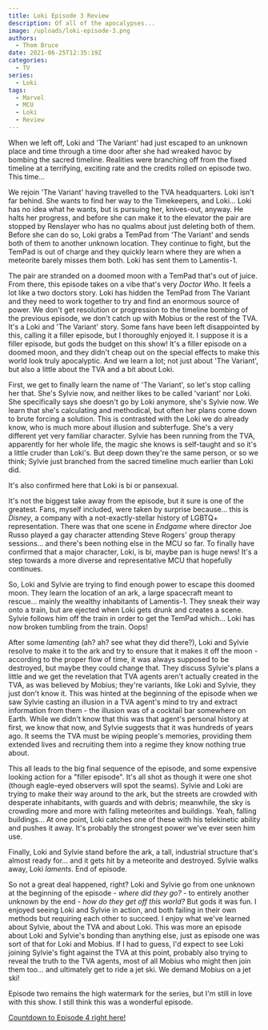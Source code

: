 ```yaml
---
title: Loki Episode 3 Review
description: Of all of the apocalypses...
image: /uploads/loki-episode-3.png
authors:
  - Thom Bruce
date: 2021-06-25T12:35:19Z
categories:
  - TV
series:
  - Loki
tags:
  - Marvel
  - MCU
  - Loki
  - Review
---
```


When we left off, Loki and 'The Variant' had just escaped to an unknown place and time through a time door after she had wreaked havoc by bombing the sacred timeline. Realities were branching off from the fixed timeline at a terrifying, exciting rate and the credits rolled on episode two. This time...

<spoiler-warning>
<template>
<ul>
<li>Spoilers for Loki Episode 3</li>
</ul>
</template>
</spoiler-warning>

We rejoin 'The Variant' having travelled to the TVA headquarters. Loki isn't far behind. She wants to find her way to the Timekeepers, and Loki... Loki has no idea what he wants, but is pursuing her, knives-out, anyway. He halts her progress, and before she can make it to the elevator the pair are stopped by Renslayer who has no qualms about just deleting both of them. Before she can do so, Loki grabs a TemPad from 'The Variant' and sends both of them to another unknown location. They continue to fight, but the TemPad is out of charge and they quickly learn where they are when a meteorite barely misses them both. Loki has sent them to Lamentis-1.

<fountain-screenplay>
<template>
THE VARIANT
You idiot! This is Lamentis-1.

LOKI
I don't know what that means.

THE VARIANT
The moon that planet is about to crash into and destroy. Of all of the apocalypses saved on that TemPad, this is the worst! No one makes it off here.
</template>
</fountain-screenplay>

The pair are stranded on a doomed moon with a TemPad that's out of juice. From there, this episode takes on a vibe that's very _Doctor Who_. It feels a lot like a two doctors story. Loki has hidden the TemPad from The Variant and they need to work together to try and find an enormous source of power. We don't get resolution or progression to the timeline bombing of the previous episode, we don't catch up with Mobius or the rest of the TVA. It's a Loki and 'The Variant' story. Some fans have been left disappointed by this, calling it a filler episode, but I thoroughly enjoyed it. I suppose it is a filler episode, but gods the budget on this show! It's a filler episode on a doomed moon, and they didn't cheap out on the special effects to make this world look truly apocalyptic. And we learn a lot; not just about 'The Variant', but also a little about the TVA and a bit about Loki.

First, we get to finally learn the name of 'The Variant', so let's stop calling her that. She's Sylvie now, and neither likes to be called 'variant' nor Loki. She specifically says she doesn't go by Loki anymore, she's Sylvie now. We learn that she's calculating and methodical, but often her plans come down to brute forcing a solution. This is contrasted with the Loki we do already know, who is much more about illusion and subterfuge. She's a very different yet very familiar character. Sylvie has been running from the TVA, apparently for her whole life, the magic she knows is self-taught and so it's a little cruder than Loki's. But deep down they're the same person, or so we think; Sylvie just branched from the sacred timeline much earlier than Loki did.

It's also confirmed here that Loki is bi or pansexual.

<fountain-screenplay>
<template>
SYLVIE
You're a prince. Must have been would-be princesses... or perhaps another prince?

LOKI
A bit of both. I suspect the same as you.
</template>
</fountain-screenplay>

It's not the biggest take away from the episode, but it sure is one of the greatest. Fans, myself included, were taken by surprise because... this is _Disney_, a company with a not-exactly-stellar history of LGBTQ+ representation. There was that one scene in _Endgame_ where director Joe Russo played a gay character attending Steve Rogers' group therapy sessions... and there's been nothing else in the MCU so far. To finally have confirmed that a major character, Loki, is bi, maybe pan is huge news! It's a step towards a more diverse and representative MCU that hopefully continues.

So, Loki and Sylvie are trying to find enough power to escape this doomed moon. They learn the location of an ark, a large spacecraft meant to rescue... mainly the wealthy inhabitants of Lamentis-1. They sneak their way onto a train, but are ejected when Loki gets drunk and creates a scene. Sylvie follows him off the train in order to get the TemPad which... Loki has now broken tumbling from the train. Oops!

After some _lamenting_ (ah? ah? see what they did there?), Loki and Sylvie resolve to make it to the ark and try to ensure that it makes it off the moon - according to the proper flow of time, it was always supposed to be destroyed, but maybe they could change that. They discuss Sylvie's plans a little and we get the revelation that TVA agents aren't actually created in the TVA, as was believed by Mobius; they're variants, like Loki and Sylvie, they just don't know it. This was hinted at the beginning of the episode when we saw Sylvie casting an illusion in a TVA agent's mind to try and extract information from them - the illusion was of a cocktail bar somewhere on Earth. While we didn't know that this was that agent's personal history at first, we know that now, and Sylvie suggests that it was hundreds of years ago. It seems the TVA must be wiping people's memories, providing them extended lives and recruiting them into a regime they know nothing true about.

This all leads to the big final sequence of the episode, and some expensive looking action for a "filler episode". It's all shot as though it were one shot (though eagle-eyed observers will spot the seams). Sylvie and Loki are trying to make their way around to the ark, but the streets are crowded with desperate inhabitants, with guards and with debris; meanwhile, the sky is crowding more and more with falling meteorites and buildings. Yeah, falling buildings... At one point, Loki catches one of these with his telekinetic ability and pushes it away. It's probably the strongest power we've ever seen him use.

Finally, Loki and Sylvie stand before the ark, a tall, industrial structure that's almost ready for... and it gets hit by a meteorite and destroyed. Sylvie walks away, Loki _laments_. End of episode.

So not a great deal happened, right? Loki and Sylvie go from one unknown at the beginning of the episode - _where did they go?_ - to entirely another unknown by the end - _how do they get off this world?_ But gods it was fun. I enjoyed seeing Loki and Sylvie in action, and both failing in their own methods but requiring each other to succeed. I enjoy what we've learned about Sylvie, about the TVA and about Loki. This was more an episode about Loki and Sylvie's bonding than anything else, just as episode one was sort of that for Loki and Mobius. If I had to guess, I'd expect to see Loki joining Sylvie's fight against the TVA at this point, probably also trying to reveal the truth to the TVA agents, most of all Mobius who might then join them too... and ultimately get to ride a jet ski. We demand Mobius on a jet ski!

Episode two remains the high watermark for the series, but I'm still in love with this show. I still think this was a wonderful episode.

[Countdown to Episode 4 right here!](/releases/loki-episode-4)